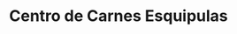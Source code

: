 ---
title: "Centro de Carnes Esquipulas"
url: /santa-cruz/centro-de-carnes-esquipulas/
shop: Metzgerei
---